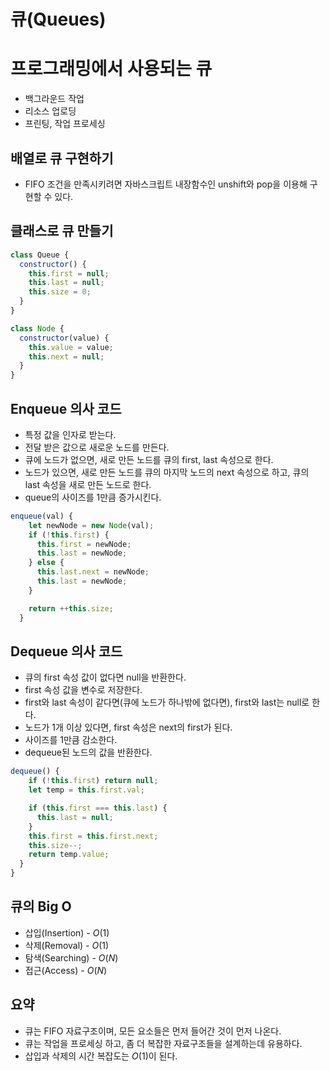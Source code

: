 # 큐(Queues)

# 프로그래밍에서 사용되는 큐

- 백그라운드 작업
- 리소스 업로딩
- 프린팅, 작업 프로세싱

## 배열로 큐 구현하기

- FIFO 조건을 만족시키려면 자바스크립트 내장함수인 unshift와 pop을 이용해 구현할 수 있다.

## 클래스로 큐 만들기

```jsx
class Queue {
  constructor() {
    this.first = null;
    this.last = null;
    this.size = 0;
  }
}

class Node {
  constructor(value) {
    this.value = value;
    this.next = null;
  }
}
```

## Enqueue 의사 코드

- 특정 값을 인자로 받는다.
- 전달 받은 값으로 새로운 노드를 만든다.
- 큐에 노드가 없으면, 새로 만든 노드를 큐의 first, last 속성으로 한다.
- 노드가 있으면, 새로 만든 노드를 큐의 마지막 노드의 next 속성으로 하고, 큐의 last 속성을 새로 만든 노드로 한다.
- queue의 사이즈를 1만큼 증가시킨다.

```jsx
enqueue(val) {
    let newNode = new Node(val);
    if (!this.first) {
      this.first = newNode;
      this.last = newNode;
    } else {
      this.last.next = newNode;
      this.last = newNode;
    }

    return ++this.size;
  }
```

## Dequeue 의사 코드

- 큐의 first 속성 값이 없다면 null을 반환한다.
- first 속성 값을 변수로 저장한다.
- first와 last 속성이 같다면(큐에 노드가 하나밖에 없다면), first와 last는 null로 한다.
- 노드가 1개 이상 있다면, first 속성은 next의 first가 된다.
- 사이즈를 1만큼 감소한다.
- dequeue된 노드의 값을 반환한다.

```jsx
dequeue() {
    if (!this.first) return null;
    let temp = this.first.val;

    if (this.first === this.last) {
      this.last = null;
    }
    this.first = this.first.next;
    this.size--;
    return temp.value;
  }
}
```

## 큐의  Big O

- 삽입(Insertion) - $O(1)$
- 삭제(Removal) - $O(1)$
- 탐색(Searching) - $O(N)$
- 접근(Access) - $O(N)$

## 요약

- 큐는 FIFO 자료구조이며, 모든 요소들은 먼저 들어간 것이 먼저 나온다.
- 큐는 작업을 프로세싱 하고, 좀 더 복잡한 자료구조들을 설계하는데 유용하다.
- 삽입과 삭제의 시간 복잡도는 $O(1)$이 된다.